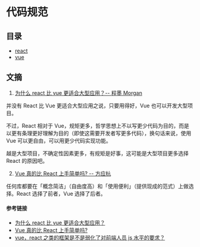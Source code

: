 # 代码规范

## 目录

- [react](./react.md)
- [vue](./vue.md)

## 文摘

1. [为什么 react 比 vue 更适合大型应用？-- 程墨 Morgan](https://www.zhihu.com/question/314761485/answer/615318460)

并没有 React 比 Vue 更适合大型应用之说，只要用得好，Vue 也可以开发大型项目。

不过，React 相对于 Vue，规矩更多，哲学思想上不以写更少代码为目的，而是以更有条理更好理解为目的（即使这需要开发者写更多代码），换句话来说，使用 Vue 可以更自由，可以用更少代码实现功能。

越是大型项目，不确定性因素更多，有规矩是好事，这可能是大型项目更多选择 React 的原因吧。

2. [Vue 真的比 React 上手简单吗? -- 方应杭](https://www.zhihu.com/question/271908748/answer/364203091)

任何库都要在「概念简洁」（自由度高）和「使用便利」（提供现成的范式）上做选择。React 选择了前者，Vue 选择了后者。

#### 参考链接

- [为什么 react 比 vue 更适合大型应用？](https://www.zhihu.com/question/314761485)
- [Vue 真的比 React 上手简单吗?](https://www.zhihu.com/question/271908748)
- [vue，react 之类的框架是不是弱化了对前端人员 js 水平的要求？](https://www.zhihu.com/question/62742223)

